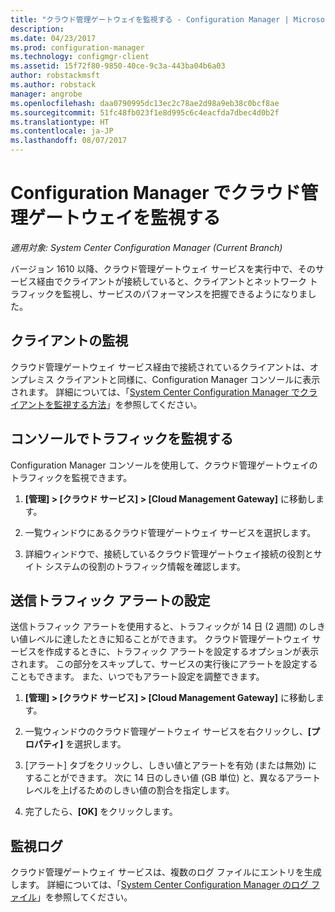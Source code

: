 ```yaml
---
title: "クラウド管理ゲートウェイを監視する - Configuration Manager | Microsoft Docs"
description: 
ms.date: 04/23/2017
ms.prod: configuration-manager
ms.technology: configmgr-client
ms.assetid: 15f72f80-9850-40ce-9c3a-443ba04b6a03
author: robstackmsft
ms.author: robstack
manager: angrobe
ms.openlocfilehash: daa0790995dc13ec2c78ae2d98a9eb38c0bcf8ae
ms.sourcegitcommit: 51fc48fb023f1e8d995c6c4eacfda7dbec4d0b2f
ms.translationtype: HT
ms.contentlocale: ja-JP
ms.lasthandoff: 08/07/2017
---
```

# <a name="monitor-cloud-management-gateway-in-configuration-manager"></a>Configuration Manager でクラウド管理ゲートウェイを監視する

*適用対象: System Center Configuration Manager (Current Branch)*

バージョン 1610 以降、クラウド管理ゲートウェイ サービスを実行中で、そのサービス経由でクライアントが接続していると、クライアントとネットワーク トラフィックを監視し、サービスのパフォーマンスを把握できるようになりました。

## <a name="monitor-clients"></a>クライアントの監視

クラウド管理ゲートウェイ サービス経由で接続されているクライアントは、オンプレミス クライアントと同様に、Configuration Manager コンソールに表示されます。 詳細については、「[System Center Configuration Manager でクライアントを監視する方法](monitor-clients.md)」を参照してください。

## <a name="monitor-traffic-in-the-console"></a>コンソールでトラフィックを監視する

Configuration Manager コンソールを使用して、クラウド管理ゲートウェイのトラフィックを監視できます。

1. **[管理] > [クラウド サービス] > [Cloud Management Gateway]** に移動します。

2. 一覧ウィンドウにあるクラウド管理ゲートウェイ サービスを選択します。

3. 詳細ウィンドウで、接続しているクラウド管理ゲートウェイ接続の役割とサイト システムの役割のトラフィック情報を確認します。

## <a name="set-up-outbound-traffic-alerts"></a>送信トラフィック アラートの設定

送信トラフィック アラートを使用すると、トラフィックが 14 日 (2 週間) のしきい値レベルに達したときに知ることができます。 クラウド管理ゲートウェイ サービスを作成するときに、トラフィック アラートを設定するオプションが表示されます。 この部分をスキップして、サービスの実行後にアラートを設定することもできます。 また、いつでもアラート設定を調整できます。

1. **[管理] > [クラウド サービス] > [Cloud Management Gateway]** に移動します。

2. 一覧ウィンドウのクラウド管理ゲートウェイ サービスを右クリックし、**[プロパティ]** を選択します。

3. [アラート] タブをクリックし、しきい値とアラートを有効 (または無効) にすることができます。 次に 14 日のしきい値 (GB 単位) と、異なるアラート レベルを上げるためのしきい値の割合を指定します。

4. 完了したら、**[OK]** をクリックします。

## <a name="monitor-logs"></a>監視ログ

クラウド管理ゲートウェイ サービスは、複数のログ ファイルにエントリを生成します。 詳細については、「[System Center Configuration Manager のログ ファイル](/sccm/core/plan-design/hierarchy/log-files)」を参照してください。
